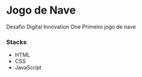 # Jogo de Nave
Desafio Digital Innovation One
Primeiro jogo de nave

### Stacks

- HTML
- CSS
- JavaScript
